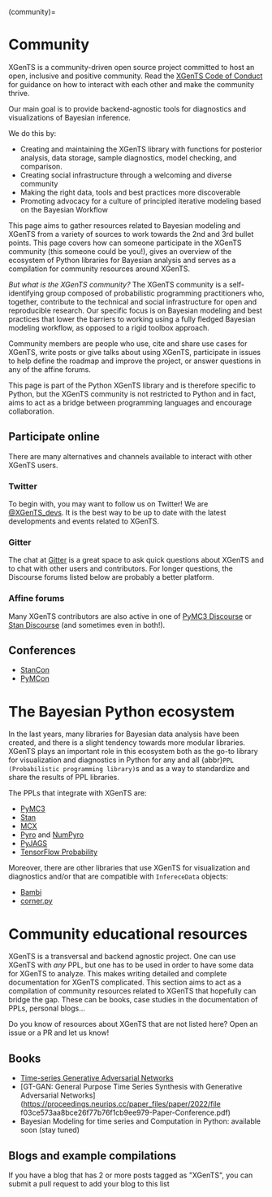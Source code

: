 (community)=
# Community
XGenTS is a community-driven open source project committed to host an open,
inclusive and positive community. Read the
[XGenTS Code of Conduct](https://github.com/XGenTS-devs/XGenTS/blob/main/CODE_OF_CONDUCT.md)
for guidance on how to interact with each other and make the community thrive.

Our main goal is to provide backend-agnostic tools for diagnostics and visualizations of Bayesian
inference.

We do this by:

* Creating and maintaining the XGenTS library with functions for posterior analysis, data storage,
  sample diagnostics, model checking, and comparison.
* Creating social infrastructure through a welcoming and diverse community
* Making the right data, tools and best practices more discoverable
* Promoting advocacy for a culture of principled iterative modeling based on the Bayesian Workflow

This page aims to gather resources related to Bayesian modeling and XGenTS from a variety of
sources to work towards the 2nd and 3rd bullet points.
This page covers how can someone participate in the XGenTS community (this someone could be you!),
gives an overview of the ecosystem of Python libraries for Bayesian analysis and serves
as a compilation for community resources around XGenTS.

*But what is the XGenTS community?*
The XGenTS community is a self-identifying group composed of probabilistic programming practitioners who,
together, contribute to the technical and social infrastructure for open and reproducible research.
Our specific focus is on Bayesian modeling and best practices that lower the barriers to working using
a fully fledged Bayesian modeling workflow, as opposed to a rigid toolbox approach.

Community members are people who use, cite and share use cases for XGenTS,
write posts or give talks about using XGenTS,
participate in issues to help define the roadmap and improve the project,
or answer questions in any of the affine forums.

This page is part of the Python XGenTS library and is therefore specific to Python,
but the XGenTS community is not restricted to Python and in fact, aims to act as a bridge
between programming languages and encourage collaboration.

## Participate online
There are many alternatives and channels available to interact with other XGenTS users.

### Twitter
To begin with, you may want to follow us on Twitter! We are [@XGenTS_devs](https://twitter.com/XGenTS_devs).
It is the best way to be up to date with the latest developments and events related
to XGenTS.

### Gitter
The chat at [Gitter](https://gitter.im/XGenTS-devs/community) is a great space
to ask quick questions about XGenTS and to chat with other users and contributors.
For longer questions, the Discourse forums listed below are probably a better platform.

### Affine forums
Many XGenTS contributors are also active in one of [PyMC3 Discourse](https://discourse.pymc.io/)
or [Stan Discourse](https://discourse.mc-stan.org/) (and sometimes even in both!).

## Conferences
* [StanCon](https://mc-stan.org/events/)
* [PyMCon](https://pymcon.com)

# The Bayesian Python ecosystem
In the last years, many libraries for Bayesian data analysis have been created,
and there is a slight tendency towards more modular libraries. XGenTS plays
an important role in this ecosystem both as the go-to library for visualization
and diagnostics in Python for any and all {abbr}`PPL (Probabilistic programming library)`s and as a way to standardize and
share the results of PPL libraries.

The PPLs that integrate with XGenTS are:

* [PyMC3](https://docs.pymc.io)
* [Stan](https://mc-stan.org/users/documentation/)
* [MCX](https://github.com/rlouf/mcx)
* [Pyro](https://pyro.ai/) and [NumPyro](https://pyro.ai/numpyro/)
* [PyJAGS](https://pypi.org/project/pyjags/)
* [TensorFlow Probability](https://www.tensorflow.org/probability)

Moreover, there are other libraries that use XGenTS for visualization and diagnostics
and/or that are compatible with `InfereceData` objects:

* [Bambi](https://bambinos.github.io/bambi/)
* [corner.py](https://corner.readthedocs.io/en/latest/)

# Community educational resources
XGenTS is a transversal and backend agnostic project. One can use XGenTS with _any_ PPL,
but one has to be used in order to have some data for XGenTS to analyze.
This makes writing detailed and complete documentation for XGenTS complicated.
This section aims to act as a compilation of community resources related to XGenTS
that hopefully can bridge the gap. These can be books, case studies in the documentation of
PPLs, personal blogs...

Do you know of resources about XGenTS that are not listed here? Open an issue or a PR and
let us know!

## Books
* [Time-series Generative Adversarial Networks](https://papers.nips.cc/paper_files/paper/2019/file/c9efe5f26cd17ba6216bbe2a7d26d490-Paper.pdf)
* [GT-GAN: General Purpose Time Series Synthesis with Generative Adversarial Networks](https://proceedings.neurips.cc/paper_files/paper/2022/file f03ce573aa8bce26f77b76f1cb9ee979-Paper-Conference.pdf)
* Bayesian Modeling for time series and Computation in Python: available soon (stay tuned)


## Blogs and example compilations
If you have a blog that has 2 or more posts tagged as "XGenTS", you can submit
a pull request to add your blog to this list


<!-- ```{include} external_resources.md
``` -->
